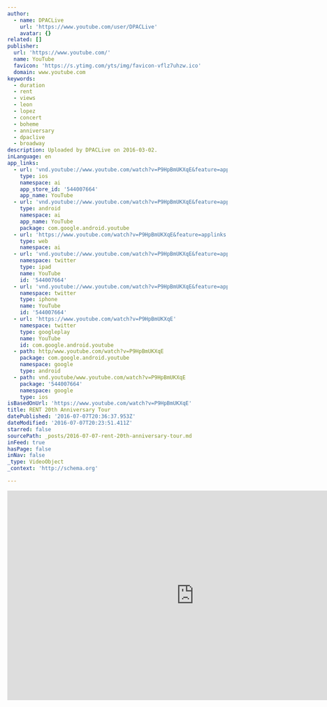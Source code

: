 ```yaml
---
author:
  - name: DPACLive
    url: 'https://www.youtube.com/user/DPACLive'
    avatar: {}
related: []
publisher:
  url: 'https://www.youtube.com/'
  name: YouTube
  favicon: 'https://s.ytimg.com/yts/img/favicon-vflz7uhzw.ico'
  domain: www.youtube.com
keywords:
  - duration
  - rent
  - views
  - leon
  - lopez
  - concert
  - boheme
  - anniversary
  - dpaclive
  - broadway
description: Uploaded by DPACLive on 2016-03-02.
inLanguage: en
app_links:
  - url: 'vnd.youtube://www.youtube.com/watch?v=P9HpBmUKXqE&feature=applinks'
    type: ios
    namespace: ai
    app_store_id: '544007664'
    app_name: YouTube
  - url: 'vnd.youtube://www.youtube.com/watch?v=P9HpBmUKXqE&feature=applinks'
    type: android
    namespace: ai
    app_name: YouTube
    package: com.google.android.youtube
  - url: 'https://www.youtube.com/watch?v=P9HpBmUKXqE&feature=applinks'
    type: web
    namespace: ai
  - url: 'vnd.youtube://www.youtube.com/watch?v=P9HpBmUKXqE&feature=applinks'
    namespace: twitter
    type: ipad
    name: YouTube
    id: '544007664'
  - url: 'vnd.youtube://www.youtube.com/watch?v=P9HpBmUKXqE&feature=applinks'
    namespace: twitter
    type: iphone
    name: YouTube
    id: '544007664'
  - url: 'https://www.youtube.com/watch?v=P9HpBmUKXqE'
    namespace: twitter
    type: googleplay
    name: YouTube
    id: com.google.android.youtube
  - path: http/www.youtube.com/watch?v=P9HpBmUKXqE
    package: com.google.android.youtube
    namespace: google
    type: android
  - path: vnd.youtube/www.youtube.com/watch?v=P9HpBmUKXqE
    package: '544007664'
    namespace: google
    type: ios
isBasedOnUrl: 'https://www.youtube.com/watch?v=P9HpBmUKXqE'
title: RENT 20th Anniversary Tour
datePublished: '2016-07-07T20:36:37.953Z'
dateModified: '2016-07-07T20:23:51.411Z'
starred: false
sourcePath: _posts/2016-07-07-rent-20th-anniversary-tour.md
inFeed: true
hasPage: false
inNav: false
_type: VideoObject
_context: 'http://schema.org'

---
```

<iframe src="https://cdn.embedly.com/widgets/media.html?src=https%3A%2F%2Fwww.youtube.com%2Fembed%2FP9HpBmUKXqE%3Ffeature%3Doembed&amp;url=http%3A%2F%2Fwww.youtube.com%2Fwatch%3Fv%3DP9HpBmUKXqE&amp;image=https%3A%2F%2Fi.ytimg.com%2Fvi%2FP9HpBmUKXqE%2Fhqdefault.jpg&amp;key=b7d04c9b404c499eba89ee7072e1c4f7&amp;type=text%2Fhtml&amp;schema=youtube" width="854" height="480" scrolling="no" frameborder="0" allowfullscreen="" style=""></iframe>